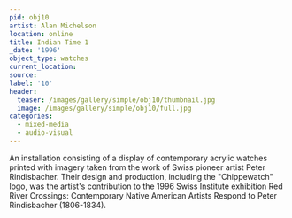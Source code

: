```yaml
---
pid: obj10
artist: Alan Michelson
location: online
title: Indian Time 1
_date: '1996'
object_type: watches
current_location:
source:
label: '10'
header:
  teaser: /images/gallery/simple/obj10/thumbnail.jpg
  image: /images/gallery/simple/obj10/full.jpg
categories:
  - mixed-media
  - audio-visual
---
```

 An installation consisting of a display of contemporary acrylic watches printed with imagery taken from the work of Swiss pioneer artist Peter Rindisbacher. Their design and production, including the "Chippewatch" logo, was the artist's contribution to the 1996 Swiss Institute exhibition Red River Crossings: Contemporary Native American Artists Respond to Peter Rindisbacher (1806-1834).
